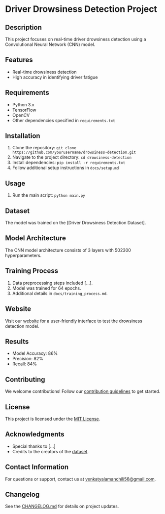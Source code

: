 # Driver Drowsiness Detection Project

## Description
This project focuses on real-time driver drowsiness detection using a Convolutional Neural Network (CNN) model.

## Features
- Real-time drowsiness detection
- High accuracy in identifying driver fatigue

## Requirements
- Python 3.x
- TensorFlow
- OpenCV
- Other dependencies specified in `requirements.txt`

## Installation
1. Clone the repository: `git clone https://github.com/yourusername/drowsiness-detection.git`
2. Navigate to the project directory: `cd drowsiness-detection`
3. Install dependencies: `pip install -r requirements.txt`
4. Follow additional setup instructions in `docs/setup.md`

## Usage
1. Run the main script: `python main.py`

## Dataset
The model was trained on the [Driver Drowsiness Detection Dataset].

## Model Architecture
The CNN model architecture consists of 3 layers with 502300 hyperparameters.

## Training Process
1. Data preprocessing steps included [...].
2. Model was trained for 64 epochs.
3. Additional details in `docs/training_process.md`.

## Website
Visit our [website](https://yourwebsite.com) for a user-friendly interface to test the drowsiness detection model.

## Results
- Model Accuracy: 86%
- Precision: 82%
- Recall: 84%

## Contributing
We welcome contributions! Follow our [contribution guidelines](CONTRIBUTING.md) to get started.

## License
This project is licensed under the [MIT License](LICENSE).

## Acknowledgments
- Special thanks to [...]
- Credits to the creators of the [dataset](link-to-dataset).

## Contact Information
For questions or support, contact us at venkatyalamanchili56@gmail.com.

## Changelog
See the [CHANGELOG.md](CHANGELOG.md) for details on project updates.
